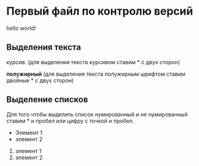 # Первый файл по контролю версий
hello world!

## Выделения текста
*курсив.*  (для выделения текста курсивом ставим * с двух сторон)

**полужирный** (для выделения текста полужирным шрифтом ставим двойные * с двух сторон)

## Выделение списков
Для того чтобы выделить список нумированный и не нумированный ставим * и пробел или цифру с точкой и пробел.

* Элемент 1
* элемент 2

1. элемент 1
2. элемент 2
